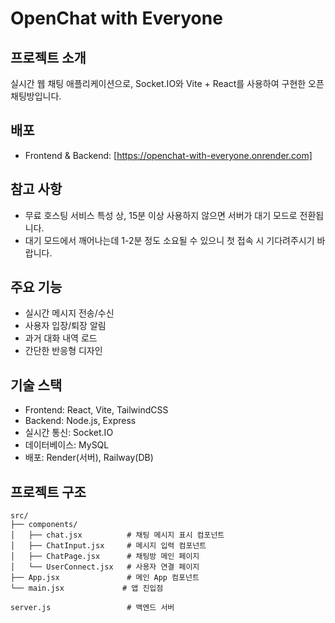 # OpenChat with Everyone

## 프로젝트 소개
실시간 웹 채팅 애플리케이션으로, Socket.IO와 Vite + React를 사용하여 구현한 오픈 채팅방입니다.

## 배포
- Frontend & Backend: [https://openchat-with-everyone.onrender.com]

## 참고 사항
- 무료 호스팅 서비스 특성 상, 15분 이상 사용하지 않으면 서버가 대기 모드로 전환됩니다.
- 대기 모드에서 깨어나는데 1-2분 정도 소요될 수 있으니 첫 접속 시 기다려주시기 바랍니다.

## 주요 기능
- 실시간 메시지 전송/수신
- 사용자 입장/퇴장 알림
- 과거 대화 내역 로드
- 간단한 반응형 디자인

## 기술 스택
- Frontend: React, Vite, TailwindCSS
- Backend: Node.js, Express
- 실시간 통신: Socket.IO
- 데이터베이스: MySQL
- 배포: Render(서버), Railway(DB)

## 프로젝트 구조
```
src/
├── components/
│   ├── chat.jsx          # 채팅 메시지 표시 컴포넌트
│   ├── ChatInput.jsx     # 메시지 입력 컴포넌트
│   ├── ChatPage.jsx      # 채팅방 메인 페이지
│   └── UserConnect.jsx   # 사용자 연결 페이지
├── App.jsx               # 메인 App 컴포넌트
└── main.jsx             # 앱 진입점

server.js                 # 백엔드 서버
```